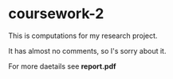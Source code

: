 # coursework-2

This is computations for my research project.

It has almost no comments, so I's sorry about it.

For more daetails see **report.pdf**
